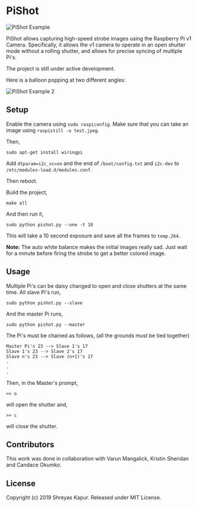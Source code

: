 # PiShot

![PiShot Example](https://media.giphy.com/media/LpFQidfr2nncv47Wto/giphy.gif)

PiShot allows capturing high-speed strobe images using the Raspberry Pi v1
Camera. Specifically, it allows the v1 camera to operate in an open shutter mode
without a rolling shutter, and allows for precise syncing of multiple Pi's.

The project is still under active development.

Here is a balloon popping at two different angles:

![PiShot Example 2](https://media.giphy.com/media/H7rjlqfdurNpekRdOX/giphy.gif)

## Setup

Enable the camera using `sudo raspiconfig`. Make sure that you can take an image
using `raspistill -o test.jpeg`.

Then,

```
sudo apt-get install wiringpi
```

Add `dtparam=i2c_vc=on` and the end of `/boot/config.txt` and `i2c-dev` to
`/etc/modules-load.d/modules.conf`.

Then reboot.

Build the project,

```
make all
```

And then run it,

```
sudo python pishot.py --one -t 10
```

This will take a 10 second exposure and save all the frames to `temp.264`.

**Note:** The auto white balance makes the initial images really sad. Just
wait for a minute before firing the strobe to get a better colored image.

## Usage

Multiple Pi's can be daisy changed to open and close shutters at the same time.
All slave Pi's run,

```
sudo python pishot.py --slave
```

And the master Pi runs,

```
sudo python pishot.py --master
```

The Pi's must be chained as follows, (all the grounds must be tied together)

```
Master Pi's 23 --> Slave 1's 17
Slave 1's 23 --> Slave 2's 17
Slave n's 23 --> Slave (n+1)'s 17
.
.
.
```

Then, in the Master's prompt,

```
>> o
```

will open the shutter and,

```
>> c
```

will close the shutter.

## Contributors

This work was done in collaboration with Varun Mangalick, Kristin Sheridan and
Candace Okumko.

## License

Copyright (c) 2019 Shreyas Kapur. Released under MIT License.
